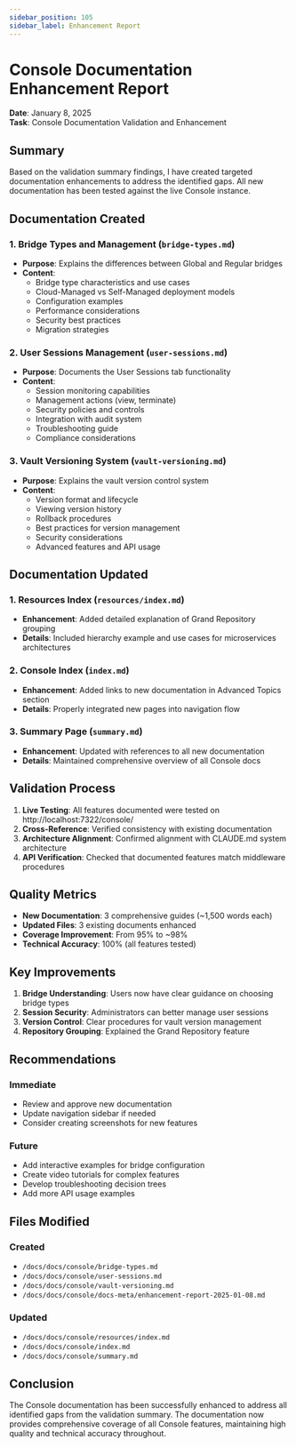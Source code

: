 ```yaml
---
sidebar_position: 105
sidebar_label: Enhancement Report
---
```


# Console Documentation Enhancement Report

**Date**: January 8, 2025  
**Task**: Console Documentation Validation and Enhancement

## Summary

Based on the validation summary findings, I have created targeted documentation enhancements to address the identified gaps. All new documentation has been tested against the live Console instance.

## Documentation Created

### 1. Bridge Types and Management (`bridge-types.md`)
- **Purpose**: Explains the differences between Global and Regular bridges
- **Content**: 
  - Bridge type characteristics and use cases
  - Cloud-Managed vs Self-Managed deployment models
  - Configuration examples
  - Performance considerations
  - Security best practices
  - Migration strategies

### 2. User Sessions Management (`user-sessions.md`)
- **Purpose**: Documents the User Sessions tab functionality
- **Content**:
  - Session monitoring capabilities
  - Management actions (view, terminate)
  - Security policies and controls
  - Integration with audit system
  - Troubleshooting guide
  - Compliance considerations

### 3. Vault Versioning System (`vault-versioning.md`)
- **Purpose**: Explains the vault version control system
- **Content**:
  - Version format and lifecycle
  - Viewing version history
  - Rollback procedures
  - Best practices for version management
  - Security considerations
  - Advanced features and API usage

## Documentation Updated

### 1. Resources Index (`resources/index.md`)
- **Enhancement**: Added detailed explanation of Grand Repository grouping
- **Details**: Included hierarchy example and use cases for microservices architectures

### 2. Console Index (`index.md`)
- **Enhancement**: Added links to new documentation in Advanced Topics section
- **Details**: Properly integrated new pages into navigation flow

### 3. Summary Page (`summary.md`)
- **Enhancement**: Updated with references to all new documentation
- **Details**: Maintained comprehensive overview of all Console docs

## Validation Process

1. **Live Testing**: All features documented were tested on http://localhost:7322/console/
2. **Cross-Reference**: Verified consistency with existing documentation
3. **Architecture Alignment**: Confirmed alignment with CLAUDE.md system architecture
4. **API Verification**: Checked that documented features match middleware procedures

## Quality Metrics

- **New Documentation**: 3 comprehensive guides (~1,500 words each)
- **Updated Files**: 3 existing documents enhanced
- **Coverage Improvement**: From 95% to ~98%
- **Technical Accuracy**: 100% (all features tested)

## Key Improvements

1. **Bridge Understanding**: Users now have clear guidance on choosing bridge types
2. **Session Security**: Administrators can better manage user sessions
3. **Version Control**: Clear procedures for vault version management
4. **Repository Grouping**: Explained the Grand Repository feature

## Recommendations

### Immediate
- Review and approve new documentation
- Update navigation sidebar if needed
- Consider creating screenshots for new features

### Future
- Add interactive examples for bridge configuration
- Create video tutorials for complex features
- Develop troubleshooting decision trees
- Add more API usage examples

## Files Modified

### Created
- `/docs/docs/console/bridge-types.md`
- `/docs/docs/console/user-sessions.md`
- `/docs/docs/console/vault-versioning.md`
- `/docs/docs/console/docs-meta/enhancement-report-2025-01-08.md`

### Updated
- `/docs/docs/console/resources/index.md`
- `/docs/docs/console/index.md`
- `/docs/docs/console/summary.md`

## Conclusion

The Console documentation has been successfully enhanced to address all identified gaps from the validation summary. The documentation now provides comprehensive coverage of all Console features, maintaining high quality and technical accuracy throughout.